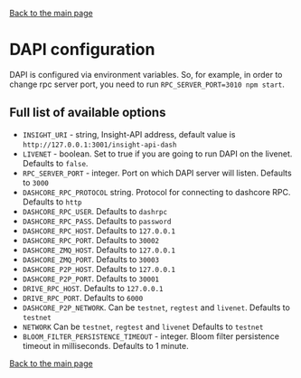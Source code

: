[Back to the main page](/README.md) 

# DAPI configuration

DAPI is configured via environment variables. So, for example, in order to change rpc server port, you need to run `RPC_SERVER_PORT=3010 npm start`.

## Full list of available options

* `INSIGHT_URI` - string, Insight-API address, default value is `http://127.0.0.1:3001/insight-api-dash`
* `LIVENET` - boolean. Set to true if you are going to run DAPI on the livenet. Defaults to `false`.
* `RPC_SERVER_PORT` - integer. Port on which DAPI server will listen. Defaults to `3000`
* `DASHCORE_RPC_PROTOCOL` string. Protocol for connecting to dashcore RPC. Defaults to `http`
* `DASHCORE_RPC_USER`. Defaults to `dashrpc`
* `DASHCORE_RPC_PASS`. Defaults to `password`
* `DASHCORE_RPC_HOST`. Defaults to `127.0.0.1`
* `DASHCORE_RPC_PORT`. Defaults to `30002`
* `DASHCORE_ZMQ_HOST`. Defaults to `127.0.0.1`
* `DASHCORE_ZMQ_PORT`. Defaults to `30003`
* `DASHCORE_P2P_HOST`. Defaults to `127.0.0.1`
* `DASHCORE_P2P_PORT`. Defaults to `30001`
* `DRIVE_RPC_HOST`. Defaults to `127.0.0.1`
* `DRIVE_RPC_PORT`. Defaults to `6000`
* `DASHCORE_P2P_NETWORK`. Can be `testnet`, `regtest` and `livenet`. Defaults to `testnet` 
* `NETWORK` Can be `testnet`, `regtest` and `livenet` Defaults to `testnet`
* `BLOOM_FILTER_PERSISTENCE_TIMEOUT` - integer. Bloom filter persistence timeout in milliseconds. Defaults to 1 minute.

[Back to the main page](/README.md) 
